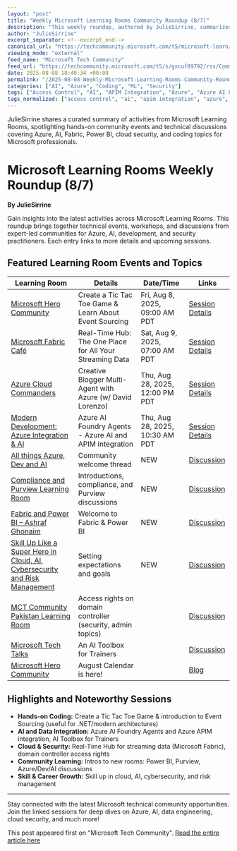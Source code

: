 ```yaml
---
layout: "post"
title: "Weekly Microsoft Learning Rooms Community Roundup (8/7)"
description: "This weekly roundup, authored by JulieSirrine, summarizes the latest activities and technical discussions from various Microsoft Learning Rooms. It highlights upcoming community events and topics spanning Azure, AI, Dev, security, Microsoft Fabric, Power BI, and more, providing central links and key session details for Microsoft practitioners."
author: "JulieSirrine"
excerpt_separator: <!--excerpt_end-->
canonical_url: "https://techcommunity.microsoft.com/t5/microsoft-learn/microsoft-learning-rooms-weekly-round-up-8-7/m-p/4441646#M17145"
viewing_mode: "external"
feed_name: "Microsoft Tech Community"
feed_url: "https://techcommunity.microsoft.com/t5/s/gxcuf89792/rss/Community"
date: 2025-08-08 18:40:34 +00:00
permalink: "/2025-08-08-Weekly-Microsoft-Learning-Rooms-Community-Roundup-87.html"
categories: ["AI", "Azure", "Coding", "ML", "Security"]
tags: ["Access Control", "AI", "APIM Integration", "Azure", "Azure AI Foundry", "Azure APIM", "Cloud Security", "Coding", "Community", "Dev Community", "Domain Controller", "Event Sourcing", "Microsoft Community Hub", "Microsoft Fabric", "Microsoft Learning Rooms", "ML", "Multi Agent Systems", "Power BI", "Purview", "Real Time Data", "Security", "Tech Events"]
tags_normalized: ["access control", "ai", "apim integration", "azure", "azure ai foundry", "azure apim", "cloud security", "coding", "community", "dev community", "domain controller", "event sourcing", "microsoft community hub", "microsoft fabric", "microsoft learning rooms", "ml", "multi agent systems", "power bi", "purview", "real time data", "security", "tech events"]
---
```


JulieSirrine shares a curated summary of activities from Microsoft Learning Rooms, spotlighting hands-on community events and technical discussions covering Azure, AI, Fabric, Power BI, cloud security, and coding topics for Microsoft professionals.<!--excerpt_end-->

# Microsoft Learning Rooms Weekly Roundup (8/7)

**By JulieSirrine**

Gain insights into the latest activities across Microsoft Learning Rooms. This roundup brings together technical events, workshops, and discussions from expert-led communities for Azure, AI, development, and security practitioners. Each entry links to more details and upcoming sessions.

## Featured Learning Room Events and Topics

| Learning Room | Details | Date/Time | Links |
|---------------|---------|-----------|-------|
| [Microsoft Hero Community](https://techcommunity.microsoft.com/group/b7fb52ce-dad0-4af2-9b81-3408d67450e1) | Create a Tic Tac Toe Game & Learn About Event Sourcing | Fri, Aug 8, 2025, 09:00 AM PDT | [Session Details](https://techcommunity.microsoft.com/event/25819aa2-cf93-4776-8ca8-247a6523ebc9/create-a-tic-tac-toe-game--learn-about-event-sourcing/4440176) |
| [Microsoft Fabric Café](https://techcommunity.microsoft.com/group/dc1b5c05-dc75-49c8-af76-14510be96e65) | Real-Time Hub: The One Place for All Your Streaming Data | Sat, Aug 9, 2025, 07:00 AM PDT | [Session Details](https://techcommunity.microsoft.com/event/7c90bbf5-9aac-425c-b9b6-798cc8285058/real-time-hub-the-one-place-for-all-your-streaming-data/4439351) |
| [Azure Cloud Commanders](https://techcommunity.microsoft.com/group/eec4a25f-7f05-4073-9725-4168fe70ef3c) | Creative Blogger Multi-Agent with Azure (w/ David Lorenzo) | Thu, Aug 28, 2025, 12:00 PM PDT | [Session Details](https://techcommunity.microsoft.com/event/905f6364-959b-4f0a-bb85-10c14d665ed6/creative-blogger-multi-agent-with-azure-with-david-lorenzo/4435614) |
| [Modern Development: Azure Integration & AI](https://techcommunity.microsoft.com/group/a16aab22-66d5-4fc2-8539-b6a382916bda) | Azure AI Foundry Agents - Azure AI and APIM integration | Thu, Aug 28, 2025, 10:30 AM PDT | [Session Details](https://techcommunity.microsoft.com/event/43624d95-1cb4-43ab-8b6e-e67b78fe8b98/azure-ai-foundry-agents---azure-ai-and-apim-integration/4437935) |
| [All things Azure, Dev and AI](https://techcommunity.microsoft.com/group/a6775cd2-937a-4712-9826-4b1d587ad13d) | Community welcome thread | NEW | [Discussion](https://techcommunity.microsoft.com/discussions/29ab7a41-7242-4708-93fd-9bef365e6c9a/%F0%9F%98%80welcome-to-the-all-things-azure-dev-and-ai-community%F0%9F%98%80/4435201) |
| [Compliance and Purview Learning Room](https://techcommunity.microsoft.com/group/1acf3758-2077-4c1f-bf28-7343d6bb4030) | Introductions, compliance, and Purview discussions | NEW | [Discussion](https://techcommunity.microsoft.com/discussions/78e98a47-8312-4caa-8f09-2133107f623b/introduction-of-the-participants/4416860) |
| [Fabric and Power BI – Ashraf Ghonaim](https://techcommunity.microsoft.com/group/fd28620f-fcaa-45f2-81d1-de1fc4331144) | Welcome to Fabric & Power BI | NEW | [Discussion](https://techcommunity.microsoft.com/discussions/3e31ac9a-1b02-44cc-9fb5-44a2eb754d46/welcome-to-fabric-and-power-bi-%E2%80%93-ashraf-ghonaim-mvp-mct/4439973) |
| [Skill Up Like a Super Hero in Cloud, AI, Cybersecurity and Risk Management](https://techcommunity.microsoft.com/group/8e9a849e-00d7-45e0-b0c3-922fbd4c2399) | Setting expectations and goals | NEW | [Discussion](https://techcommunity.microsoft.com/discussions/26ce7f17-51fd-4e11-a36a-c08a5dd4f35e/setting-expectations-and-goals/4441119) |
| [MCT Community Pakistan Learning Room](https://techcommunity.microsoft.com/group/5e5309c5-5f50-470c-8f07-c6ee8d30a407) | Access rights on domain controller (security, admin topics) | | [Discussion](https://techcommunity.microsoft.com/discussions/2186a097-cb90-465e-9a30-ad5e3af9fda5/access-rights-on-domain-controller/4438589) |
| [Microsoft Tech Talks](https://techcommunity.microsoft.com/group/3ee12330-d8f4-4971-a9d2-38a69efee2ee) | An AI Toolbox for Trainers | | [Discussion](https://techcommunity.microsoft.com/discussions/63162875-cc92-4430-a71e-4cc6d1b170bd/%E2%9C%A8-an-ai-toolbox-for-trainers/4438297) |
| [Microsoft Hero Community](https://techcommunity.microsoft.com/group/b7fb52ce-dad0-4af2-9b81-3408d67450e1) | August Calendar is here! | | [Blog](https://techcommunity.microsoft.com/blog/6d4c690d-24d2-4fe4-8ae7-bd7e386e53dd/august-calendar-is-here/4433528) |

## Highlights and Noteworthy Sessions

- **Hands-on Coding:** Create a Tic Tac Toe Game & introduction to Event Sourcing (useful for .NET/modern architectures)
- **AI and Data Integration:** Azure AI Foundry Agents and Azure APIM integration, AI Toolbox for Trainers
- **Cloud & Security:** Real-Time Hub for streaming data (Microsoft Fabric), domain controller access rights
- **Community Learning:** Intros to new rooms: Power BI, Purview, Azure/Dev/AI discussions
- **Skill & Career Growth:** Skill up in cloud, AI, cybersecurity, and risk management

---

Stay connected with the latest Microsoft technical community opportunities. Join the linked sessions for deep dives on Azure, AI, data engineering, cloud security, and much more!

This post appeared first on "Microsoft Tech Community". [Read the entire article here](https://techcommunity.microsoft.com/t5/microsoft-learn/microsoft-learning-rooms-weekly-round-up-8-7/m-p/4441646#M17145)
